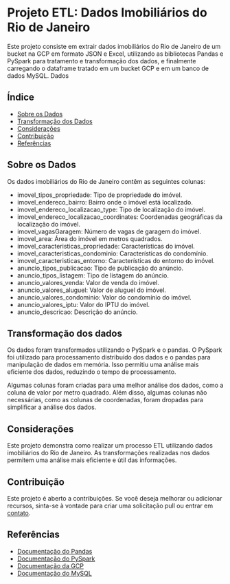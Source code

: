 # Projeto ETL: Dados Imobiliários do Rio de Janeiro

Este projeto consiste em extrair dados imobiliários do Rio de Janeiro de um bucket na GCP em formato JSON e Excel, utilizando as bibliotecas Pandas e PySpark para tratamento e transformação dos dados, e finalmente carregando o dataframe tratado em um bucket GCP e em um banco de dados MySQL.
Dados

## Índice

- [Sobre os Dados](#sobre-os-dados)
- [Transformação dos Dados](#transformação-dos-dados)
- [Considerações](#considerações)
- [Contribuição](#contribuição)
- [Referências](#referências)

## Sobre os Dados

Os dados imobiliários do Rio de Janeiro contêm as seguintes colunas:

- imovel_tipos_propriedade: Tipo de propriedade do imóvel.
- imovel_endereco_bairro: Bairro onde o imóvel está localizado.
- imovel_endereco_localizacao_type: Tipo de localização do imóvel.
- imovel_endereco_localizacao_coordinates: Coordenadas geográficas da localização do imóvel.
- imovel_vagasGaragem: Número de vagas de garagem do imóvel.
- imovel_area: Área do imóvel em metros quadrados.
- imovel_caracteristicas_propriedade: Características do imóvel.
- imovel_caracteristicas_condominio: Características do condomínio.
- imovel_caracteristicas_entorno: Características do entorno do imóvel.
- anuncio_tipos_publicacao: Tipo de publicação do anúncio.
- anuncio_tipos_listagem: Tipo de listagem do anúncio.
- anuncio_valores_venda: Valor de venda do imóvel.
- anuncio_valores_aluguel: Valor de aluguel do imóvel.
- anuncio_valores_condominio: Valor do condomínio do imóvel.
- anuncio_valores_iptu: Valor do IPTU do imóvel.
- anuncio_descricao: Descrição do anúncio.

## Transformação dos dados

Os dados foram transformados utilizando o PySpark e o pandas. O PySpark foi utilizado para processamento distribuído dos dados e o pandas para manipulação de dados em memória. Isso permitiu uma análise mais eficiente dos dados, reduzindo o tempo de processamento.

Algumas colunas foram criadas para uma melhor análise dos dados, como a coluna de valor por metro quadrado. Além disso, algumas colunas não necessárias, como as colunas de coordenadas, foram dropadas para simplificar a análise dos dados.

## Considerações

Este projeto demonstra como realizar um processo ETL utilizando dados imobiliários do Rio de Janeiro. As transformações realizadas nos dados permitem uma análise mais eficiente e útil das informações.

## Contribuição

Este projeto é aberto a contribuições. Se você deseja melhorar ou adicionar recursos, sinta-se à vontade para criar uma solicitação pull ou entrar em [contato](https://www.linkedin.com/in/nayyarabernardo).

## Referências

- [Documentação do Pandas](https://pandas.pydata.org/docs/)
- [Documentação do PySpark](https://spark.apache.org/docs/latest/api/python/)
- [Documentação da GCP](https://cloud.google.com/docs)
- [Documentação do MySQL](https://dev.mysql.com/doc/)
